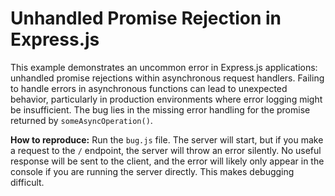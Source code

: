 # Unhandled Promise Rejection in Express.js

This example demonstrates an uncommon error in Express.js applications: unhandled promise rejections within asynchronous request handlers.  Failing to handle errors in asynchronous functions can lead to unexpected behavior, particularly in production environments where error logging might be insufficient. The bug lies in the missing error handling for the promise returned by `someAsyncOperation()`. 

**How to reproduce:** Run the `bug.js` file. The server will start, but if you make a request to the `/` endpoint, the server will throw an error silently.  No useful response will be sent to the client, and the error will likely only appear in the console if you are running the server directly.  This makes debugging difficult.